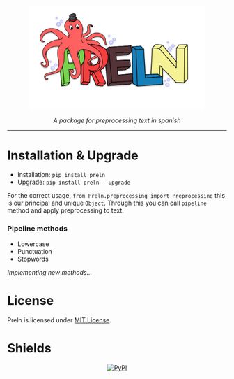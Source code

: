 <p align="center"><img src="https://github.com/Adri-Hdez/Preln/blob/main/static/img/logo.svg" alt="logo" width="80%" /></p>

<p align="center">
 <i>A package for preprocessing text in spanish</i>
</p>


----------------------

# Installation & Upgrade

- Installation: `pip install preln`
- Upgrade: `pip install preln --upgrade`

For the correct usage, `from Preln.preprocessing import Preprocessing` this is our principal and unique `Object`. Through this you can call `pipeline` method and apply preprocessing to text.

### Pipeline methods

- Lowercase
- Punctuation
- Stopwords
<p><i>Implementing new methods...</i><p>

# License
Preln is licensed under [MIT License](LICENSE).

# Shields
<p align="center">
  <a href="https://pypi.org/project/hydra-core/">
    <img src="https://img.shields.io/pypi/v/preln" alt="PyPI" />
  </a>
</p>
